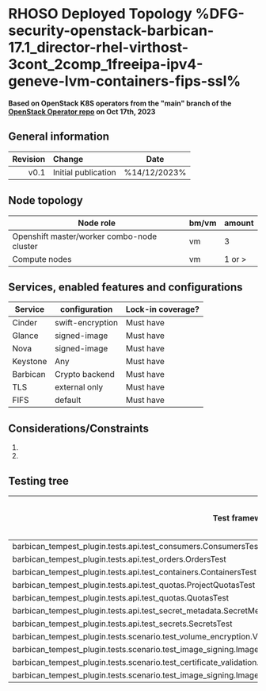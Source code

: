 # RHOSO Deployed Topology %DFG-security-openstack-barbican-17.1_director-rhel-virthost-3cont_2comp_1freeipa-ipv4-geneve-lvm-containers-fips-ssl%

**Based on OpenStack K8S operators from the "main" branch of the [OpenStack Operator repo](https://github.com/openstack-k8s-operators/openstack-operator/tree/78b3c876eaf9168f9d95b201997ebdc2da42fa02) on Oct 17th, 2023**

## General information

| Revision | Change                | Date              |
|--------: | :-------------------- | :--------------:  |
| v0.1     | Initial publication   | %14/12/2023%      |

## Node topology
| Node role                                   | bm/vm | amount |
| ------------------------------------------- | ----- | ------ |
| Openshift master/worker combo-node cluster  |  vm   |   3    |
| Compute nodes                               |  vm   | 1 or > |


## Services, enabled features and configurations
| Service                                        | configuration                 | Lock-in coverage?  |
| ---------------------------------------------- | ----------------------------- | ------------------ |
| Cinder                                         | swift-encryption              | Must have          |
| Glance                                         | signed-image                  | Must have          |
| Nova                                           | signed-image                  | Must have          |
| Keystone                                       | Any                           | Must have          |
| Barbican                                       | Crypto backend                | Must have          |
| TLS                                            | external only                 | Must have          |
| FIFS                                           | default                       | Must have          |

## Considerations/Constraints

1.
2.

## Testing tree

| Test framework                                                                                                        | Stage to run | Special configuration | Test case to report  |
| ----------------                                                                                                      | ------------ | --------------------- | :-----------------:  |
| barbican_tempest_plugin.tests.api.test_consumers.ConsumersTest                                                        | stage7       |                       |                      |
| barbican_tempest_plugin.tests.api.test_orders.OrdersTest                                                              | stage7       |                       |                      |
| barbican_tempest_plugin.tests.api.test_containers.ContainersTest                                                      | stage7       |                       |                      |
| barbican_tempest_plugin.tests.api.test_quotas.ProjectQuotasTest                                                       | stage7       |                       |                      |
| barbican_tempest_plugin.tests.api.test_quotas.QuotasTest                                                              | stage7       |                       |                      |
| barbican_tempest_plugin.tests.api.test_secret_metadata.SecretMetadataTest                                             | stage7       |                       |                      |
| barbican_tempest_plugin.tests.api.test_secrets.SecretsTest                                                            | stage7       |                       |                      |
| barbican_tempest_plugin.tests.scenario.test_volume_encryption.VolumeEncryptionTest.test_encrypted_cinder_volumes_luks | stage7       |                       |                      |
| barbican_tempest_plugin.tests.scenario.test_image_signing.ImageSigningSnapshotTest                                    | stage7       |                       |                      |
| barbican_tempest_plugin.tests.scenario.test_certificate_validation.CertificateValidationTest                          | stage7       |                       |                      |
| barbican_tempest_plugin.tests.scenario.test_image_signing.ImageSigningTest                                            | stage7       |                       |                      |
